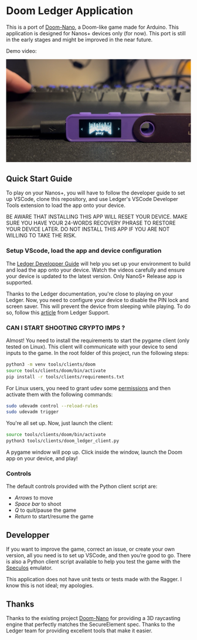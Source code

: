 # Doom Ledger Application


This is a port of [Doom-Nano](https://github.com/daveruiz/doom-nano), a Doom-like game made for Arduino. This application is designed for Nanos+ devices only (for now). This port is still in the early stages and might be improved in the near future.

Demo video:

[![yt_preview](assets/yt_video.png)](https://www.youtube.com/watch?v=9CuAZaa40O8)


## Quick Start Guide

To play on your Nanos+, you will have to follow the developer guide to set up VSCode, clone this repository, and use Ledger's VSCode Developer Tools extension to load the app onto your device.

BE AWARE THAT INSTALLING THIS APP WILL RESET YOUR DEVICE. MAKE SURE YOU HAVE YOUR 24-WORDS RECOVERY PHRASE TO RESTORE YOUR DEVICE LATER. DO NOT INSTALL THIS APP IF YOU ARE NOT WILLING TO TAKE THE RISK.

### Setup VScode, load the app and device configuration

The [Ledger Developper Guide](https://developers.ledger.com/docs/device-app/beginner/vscode-extension) will help you set up your environment to build and load the app onto your device. Watch the videos carefully and ensure your device is updated to the latest version. Only NanoS+ Release app is supported.

Thanks to the Ledger documentation, you're close to playing on your Ledger. Now, you need to configure your device to disable the PIN lock and screen saver. This will prevent the device from sleeping while playing. To do so, follow this [article](https://www.google.com/url?sa=t&source=web&rct=j&opi=89978449&url=https://support.ledger.com/article/360019255553-zd&ved=2ahUKEwiasoG-nYKLAxVOVqQEHQbeH-QQFnoECBMQAw&usg=AOvVaw0huhHS3Y3hjjRjRGpnP0yo) from Ledger Support.


### CAN I START SHOOTING CRYPTO IMPS ? 

Almost! You need to install the requirements to start the pygame client (only tested on Linux). This client will communicate with your device to send inputs to the game. In the root folder of this project, run the following steps:

```bash
python3 -m venv tools/clients/doom
source tools/clients/doom/bin/activate
pip install -r tools/clients/requirements.txt
```

For Linux users, you need to grant udev some [permissions](https://github.com/LedgerHQ/blue-loader-python?tab=readme-ov-file#giving-permissions-on-udev) and then activate them with the following commands:
```bash
sudo udevadm control --reload-rules
sudo udevadm trigger
```

You're all set up. Now, just launch the client:
```bash
source tools/clients/doom/bin/activate
python3 tools/clients/doom_ledger_client.py
```
A pygame window will pop up. Click inside the window, launch the Doom app on your device, and play!

### Controls

The default controls provided with the Python client script are:

- *Arrows* to move
- *Space bar* to shoot
- *Q* to quit/pause the game
- *Return* to start/resume the game

## Developper

If you want to improve the game, correct an issue, or create your own version, all you need is to set up VSCode, and then you’re good to go. There is also a Python client script available to help you test the game with the [Speculos](https://github.com/LedgerHQ/speculos) emulator.

This application does not have unit tests or tests made with the Ragger. I know this is not ideal; my apologies.

## Thanks

Thanks to the existing project [Doom-Nano](https://github.com/daveruiz/doom-nano) for providing a 3D raycasting engine that perfectly matches the SecureElement spec. Thanks to the Ledger team for providing excellent tools that make it easier.
